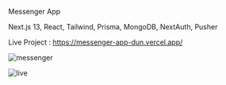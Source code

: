 Messenger App

Next.js 13, React, Tailwind, Prisma, MongoDB, NextAuth, Pusher

Live Project : https://messenger-app-dun.vercel.app/

![messenger](https://github.com/BeniaminAV/MessengerApp/assets/57075208/968e4b53-9281-4e2f-8cde-b350f476271f)

![live](https://github.com/BeniaminAV/MessengerApp/assets/57075208/5d855f91-2f21-4392-88c7-ad2df43934e9)



